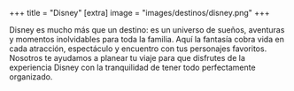 +++
title = "Disney"
[extra]
image = "images/destinos/disney.png"
+++

Disney es mucho más que un destino: es un universo de sueños, aventuras y
momentos inolvidables para toda la familia. Aquí la fantasía cobra vida en cada
atracción, espectáculo y encuentro con tus personajes favoritos. Nosotros te
ayudamos a planear tu viaje para que disfrutes de la experiencia Disney con la
tranquilidad de tener todo perfectamente organizado.
